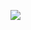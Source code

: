 
<a href="https://github.com/TeslyaSergey"><img src="https://focus.technologycouncil.ca/wp-content/uploads/2020/06/webdevelopment-1024x683.jpg" ></a>
